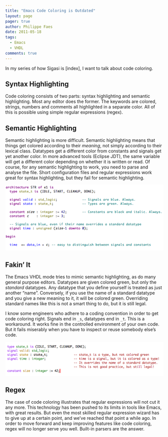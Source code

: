 ```yaml
---
title: "Emacs Code Coloring is Outdated"
layout: page 
pager: true
author: Philippe Faes
date: 2011-05-18
tags: 
  - Emacs
  - VHDL
comments: true
---
```

In my series of how Sigasi is [index], I want to talk about code coloring.

## Syntax Highlighting

Code coloring consists of two parts: syntax highlighting and semantic
highlighting. Most any editor does the former. The keywords are colored,
strings, numbers and comments all highlighted in a separate color. All of
this is possible using simple regular expressions (regex).

## Semantic Highlighting

Semantic highlighting is more difficult. Semantic highlighting means
that things get colored according to their <em>meaning</em>, not simply
according to their lexical class. Datatypes get a different color from
constants and signals get yet another color. In more advanced tools
(Eclipse JDT), the same variable will get a different color depending on
whether it is written or read. Of course, for any semantic highlighting
to work, you need to parse and analyse the file. Short configuration
files and regular expressions work great for syntax highlighting, but
they fail for semantic highlighting.

![Sigasi’s Semantic Highlighting](images/semantic_highlight.png)

## Fakin’ It

The Emacs VHDL mode tries to mimic semantic highlighting, as do many general purpose editors. Datatypes
are given colored green, but only the <em>standard</em> datatypes. Any
datatype that you define yourself is treated as just another “name”.
Conversely, if you use the name of a standard datatype and you give a
new meaning to it, it will be colored green. Overriding standard names
like this is not a smart thing to do, but it is still legal.

I know some engineers who adhere to a coding convention in order to get
code coloring right. Signals end in `_s`, datatypes end in
`_t`. This is a workaround. It works fine in the controlled
environment of your own code. But it fails miserably when you have to
inspect or reuse somebody else’s code.

![Emacs VHDL mode Mimics Semantic Highliging](images/emacs_highlight.png)

## Regex

The case of code coloring illustrates that regular expressions will not
cut it any more. This technology has been pushed to its limits in tools
like Emacs, with great results. But even the most skilled regular
expression wizard has to give up at a certain point, and we’ve reached
that point a while ago. In order to move forward and keep improving
features like code coloring, regex will no longer serve you well.
Built-in parsers are the answer.
